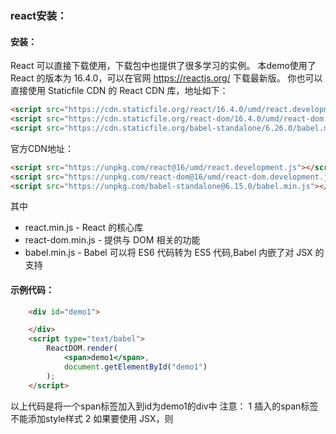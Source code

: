 ### react安装：

#### 安装：

React 可以直接下载使用，下载包中也提供了很多学习的实例。
本demo使用了 React 的版本为 16.4.0，可以在官网 https://reactjs.org/ 下载最新版。
你也可以直接使用 Staticfile CDN 的 React CDN 库，地址如下：

```html
<script src="https://cdn.staticfile.org/react/16.4.0/umd/react.development.js"></script>
<script src="https://cdn.staticfile.org/react-dom/16.4.0/umd/react-dom.development.js"></script>
<script src="https://cdn.staticfile.org/babel-standalone/6.26.0/babel.min.js"></script>
```

官方CDN地址：
```html
<script src="https://unpkg.com/react@16/umd/react.development.js"></script>
<script src="https://unpkg.com/react-dom@16/umd/react-dom.development.js"></script>
<script src="https://unpkg.com/babel-standalone@6.15.0/babel.min.js"></script>
```

其中
+ react.min.js - React 的核心库
+ react-dom.min.js - 提供与 DOM 相关的功能
+ babel.min.js - Babel 可以将 ES6 代码转为 ES5 代码,Babel 内嵌了对 JSX 的支持

#### 示例代码：
```html
    <div id="demo1">

    </div>
    <script type="text/babel">
        ReactDOM.render(
            <span>demo1</span>,
            document.getElementById("demo1")
        );
    </script>
```
以上代码是将一个span标签加入到id为demo1的div中
    注意：
        1 插入的span标签不能添加style样式
        2 如果要使用 JSX，则 <script> 标签的 type 属性需要设置为 text/babel
